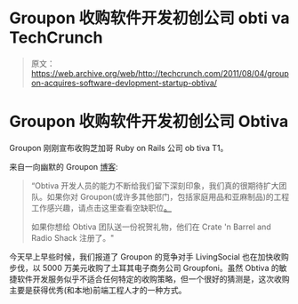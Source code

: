 # Groupon 收购软件开发初创公司 obti va TechCrunch

> 原文：<https://web.archive.org/web/http://techcrunch.com/2011/08/04/groupon-acquires-software-devlopment-startup-obtiva/>

# Groupon 收购软件开发初创公司 Obtiva

Groupon 刚刚宣布收购芝加哥 Ruby on Rails 公司 ob tiva T1。

来自一向幽默的 Groupon [博客](https://web.archive.org/web/20230203094548/http://www.groupon.com/blog/cities/we-call-it-grouptiva-groupon-acquires-obtiva/):

> “Obtiva 开发人员的能力不断给我们留下深刻印象，我们真的很期待扩大团队。如果你对 Groupon(或许多其他部门，包括家庭用品和亚麻制品)的工程工作感兴趣，请点击这里查看空缺职位[。](https://web.archive.org/web/20230203094548/http://www.groupon.com/jobs)
> 
> 如果你想给 Obtiva 团队送一份祝贺礼物，他们在 Crate 'n Barrel and Radio Shack 注册了。"

今天早上早些时候，我们报道了 Groupon 的竞争对手 LivingSocial 也在加快收购步伐，以 5000 万美元收购了土耳其电子商务公司 Groupfoni。虽然 Obtiva 的敏捷软件开发服务似乎不适合任何特定的收购策略，但一个很好的猜测是，这次收购主要是获得优秀(和本地)前端工程人才的一种方式。